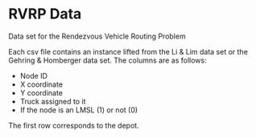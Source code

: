 # RVRP Data
Data set for the Rendezvous Vehicle Routing Problem

Each csv file contains an instance lifted from the Li & Lim data set or the Gehring & Homberger data set. The columns are as follows:

* Node ID
* X coordinate
* Y coordinate
* Truck assigned to it
* If the node is an LMSL (1) or not (0)

The first row corresponds to the depot.

